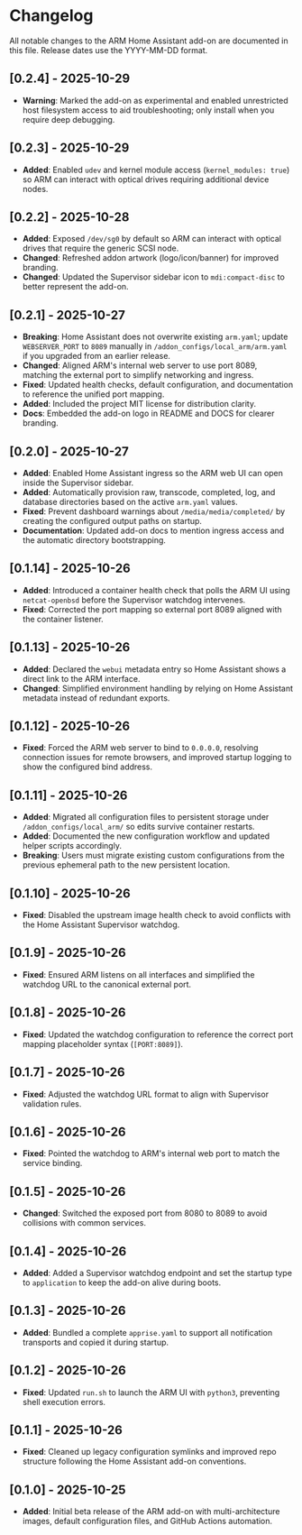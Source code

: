# Changelog

All notable changes to the ARM Home Assistant add-on are documented in this file. Release dates use the YYYY-MM-DD format.

## [0.2.4] - 2025-10-29

- **Warning**: Marked the add-on as experimental and enabled unrestricted host filesystem access to aid troubleshooting; only install when you require deep debugging.

## [0.2.3] - 2025-10-29

- **Added**: Enabled `udev` and kernel module access (`kernel_modules: true`) so ARM can interact with optical drives requiring additional device nodes.

## [0.2.2] - 2025-10-28

- **Added**: Exposed `/dev/sg0` by default so ARM can interact with optical drives that require the generic SCSI node.
- **Changed**: Refreshed addon artwork (logo/icon/banner) for improved branding.
- **Changed**: Updated the Supervisor sidebar icon to `mdi:compact-disc` to better represent the add-on.

## [0.2.1] - 2025-10-27

- **Breaking**: Home Assistant does not overwrite existing `arm.yaml`; update `WEBSERVER_PORT` to `8089` manually in `/addon_configs/local_arm/arm.yaml` if you upgraded from an earlier release.
- **Changed**: Aligned ARM's internal web server to use port 8089, matching the external port to simplify networking and ingress.
- **Fixed**: Updated health checks, default configuration, and documentation to reference the unified port mapping.
- **Added**: Included the project MIT license for distribution clarity.
- **Docs**: Embedded the add-on logo in README and DOCS for clearer branding.

## [0.2.0] - 2025-10-27

- **Added**: Enabled Home Assistant ingress so the ARM web UI can open inside the Supervisor sidebar.
- **Added**: Automatically provision raw, transcode, completed, log, and database directories based on the active `arm.yaml` values.
- **Fixed**: Prevent dashboard warnings about `/media/media/completed/` by creating the configured output paths on startup.
- **Documentation**: Updated add-on docs to mention ingress access and the automatic directory bootstrapping.

## [0.1.14] - 2025-10-26

- **Added**: Introduced a container health check that polls the ARM UI using `netcat-openbsd` before the Supervisor watchdog intervenes.
- **Fixed**: Corrected the port mapping so external port 8089 aligned with the container listener.

## [0.1.13] - 2025-10-26

- **Added**: Declared the `webui` metadata entry so Home Assistant shows a direct link to the ARM interface.
- **Changed**: Simplified environment handling by relying on Home Assistant metadata instead of redundant exports.

## [0.1.12] - 2025-10-26

- **Fixed**: Forced the ARM web server to bind to `0.0.0.0`, resolving connection issues for remote browsers, and improved startup logging to show the configured bind address.

## [0.1.11] - 2025-10-26

- **Added**: Migrated all configuration files to persistent storage under `/addon_configs/local_arm/` so edits survive container restarts.
- **Added**: Documented the new configuration workflow and updated helper scripts accordingly.
- **Breaking**: Users must migrate existing custom configurations from the previous ephemeral path to the new persistent location.

## [0.1.10] - 2025-10-26

- **Fixed**: Disabled the upstream image health check to avoid conflicts with the Home Assistant Supervisor watchdog.

## [0.1.9] - 2025-10-26

- **Fixed**: Ensured ARM listens on all interfaces and simplified the watchdog URL to the canonical external port.

## [0.1.8] - 2025-10-26

- **Fixed**: Updated the watchdog configuration to reference the correct port mapping placeholder syntax (`[PORT:8089]`).

## [0.1.7] - 2025-10-26

- **Fixed**: Adjusted the watchdog URL format to align with Supervisor validation rules.

## [0.1.6] - 2025-10-26

- **Fixed**: Pointed the watchdog to ARM's internal web port to match the service binding.

## [0.1.5] - 2025-10-26

- **Changed**: Switched the exposed port from 8080 to 8089 to avoid collisions with common services.

## [0.1.4] - 2025-10-26

- **Added**: Added a Supervisor watchdog endpoint and set the startup type to `application` to keep the add-on alive during boots.

## [0.1.3] - 2025-10-26

- **Added**: Bundled a complete `apprise.yaml` to support all notification transports and copied it during startup.

## [0.1.2] - 2025-10-26

- **Fixed**: Updated `run.sh` to launch the ARM UI with `python3`, preventing shell execution errors.

## [0.1.1] - 2025-10-26

- **Fixed**: Cleaned up legacy configuration symlinks and improved repo structure following the Home Assistant add-on conventions.

## [0.1.0] - 2025-10-25

- **Added**: Initial beta release of the ARM add-on with multi-architecture images, default configuration files, and GitHub Actions automation.
